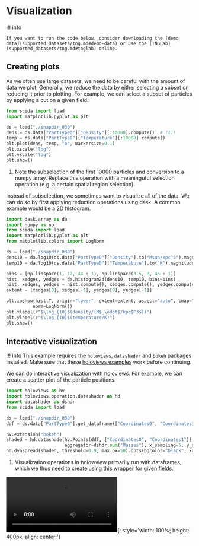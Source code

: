 # Visualization

!!! info

    If you want to run the code below, consider downloading the [demo data](supported_datasets/tng.md#demo-data) or use the [TNGLab](supported_datasets/tng.md#tnglab) online.

## Creating plots

As we often use large datasets, we need to be careful with the amount of data we plot.
Generally, we reduce the data by either selecting a subset or reducing it prior to plotting.
For example, we can select a subset of particles by applying a cut on a given field.

```python title="Selecting a subset of particles"
from scida import load
import matplotlib.pyplot as plt

ds = load("./snapdir_030")
dens = ds.data["PartType0"]["Density"][:10000].compute()  # (1)!
temp = ds.data["PartType0"]["Temperature"][:10000].compute()
plt.plot(dens, temp, "o", markersize=0.1)
plt.xscale("log")
plt.yscale("log")
plt.show()
```

1. Note the subselection of the first 10000 particles and conversion to a numpy array. Replace this operation with a meaninguful selection operation (e.g. a certain spatial region selection).

Instead of subselection, we sometimes want to visualize all of the data. We can do so by first applying reduction operations using dask. A common example would be a 2D histogram.

```python title="2D histograms"
import dask.array as da
import numpy as np
from scida import load
import matplotlib.pyplot as plt
from matplotlib.colors import LogNorm

ds = load("./snapdir_030")
dens10 = da.log10(ds.data["PartType0"]["Density"].to("Msun/kpc^3").magnitude)
temp10 = da.log10(ds.data["PartType0"]["Temperature"].to("K").magnitude)

bins = [np.linspace(1, 12, 44 + 1), np.linspace(3.5, 8, 45 + 1)]
hist, xedges, yedges = da.histogram2d(dens10, temp10, bins=bins)
hist, xedges, yedges = hist.compute(), xedges.compute(), yedges.compute()
extent = [xedges[0], xedges[-1], yedges[0], yedges[-1]]

plt.imshow(hist.T, origin="lower", extent=extent, aspect="auto", cmap="Greys",
          norm=LogNorm())
plt.xlabel(r"$\log_{10}$(density/(M$_\odot$/kpc$^3$))")
plt.ylabel(r"$\log_{10}$(temperature/K)")
plt.show()
```



## Interactive visualization

!!! info
    This example requires the `holoviews`, `datashader` and `bokeh` packages installed.
    Make sure that these [holoviews examples](https://holoviews.org/getting_started/index.html) work before continuing.


We can do interactive visualization with holoviews. For example, we can create a scatter plot of the particle positions.

```python
import holoviews as hv
import holoviews.operation.datashader as hd
import datashader as dshdr
from scida import load

ds = load("./snapdir_030")
ddf = ds.data["PartType0"].get_dataframe(["Coordinates0", "Coordinates1", "Masses"])  # (1)!

hv.extension("bokeh")
shaded = hd.datashade(hv.Points(ddf, ["Coordinates0", "Coordinates1"]), cmap="viridis", interpolation="linear",
                      aggregator=dshdr.sum("Masses"), x_sampling=5, y_sampling=5)
hd.dynspread(shaded, threshold=0.9, max_px=50).opts(bgcolor="black", xaxis=None, yaxis=None, width=500, height=500)
```

1. Visualization operations in holowview primarily run with dataframes, which we thus need to create using this wrapper for given fields.


![type:video](./videos/datashader_tng50.webm){: style='width: 100%; height: 400px; align: center;'}
